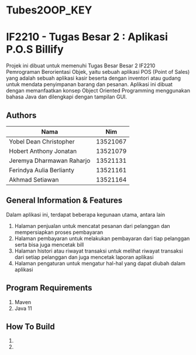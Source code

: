 # Tubes2OOP_KEY

# IF2210 - Tugas Besar 2 : Aplikasi P.O.S Billify

Projek ini dibuat untuk memenuhi Tugas Besar Besar 2 IF2210 Pemrograman Berorientasi Objek, yaitu sebuah aplikasi POS (Point of Sales) yang adalah sebuah aplikasi kasir beserta dengan inventori atau gudang untuk mendata penyimpanan barang dan pesanan. Aplikasi ini dibuat dengan memanfaatkan konsep Object Oriented Programming menggunakan bahasa Java dan dilengkapi dengan tampilan GUI. 


## Authors 

| Nama                        |  Nim      |
|-----------------------------|-----------|
| Yobel Dean Christopher      | 13521067  |
| Hobert Anthony Jonatan      | 13521079  |
| Jeremya Dharmawan Raharjo   | 13521131  |
| Ferindya Aulia Berlianty    | 13521161  |
| Akhmad Setiawan             | 13521164  |


## General Information & Features 
Dalam aplikasi ini, terdapat beberapa kegunaan utama, antara lain
1. Halaman penjualan untuk mencatat pesanan dari pelanggan dan mempersiapkan proses pembayaran
2. Halaman pembayaran untuk melakukan pembayaran dari tiap pelanggan serta bisa juga mencetak bill
3. Halaman histori atau riwayat transaksi untuk melihat riwayat transaksi dari setiap pelanggan dan juga mencetak laporan aplikasi
4. Halaman pengaturan untuk mengatur hal-hal yang dapat diubah dalam aplikasi 

## Program Requirements
1. Maven
2. Java 11 

## How To Build
1. 
2. 
